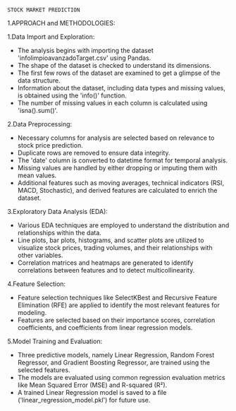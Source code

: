                                                                              STOCK MARKET PREDICTION

1.APPROACH and METHODOLOGIES:

 1.Data Import and Exploration:

   - The analysis begins with importing the dataset 'infolimpioavanzadoTarget.csv' using Pandas.
   - The shape of the dataset is checked to understand its dimensions.
   - The first few rows of the dataset are examined to get a glimpse of the data structure.
   - Information about the dataset, including data types and missing values, is obtained using the 'info()' function.
   - The number of missing values in each column is calculated using 'isna().sum()'.

 2.Data Preprocessing:

   - Necessary columns for analysis are selected based on relevance to stock price prediction.
   - Duplicate rows are removed to ensure data integrity.
   - The 'date' column is converted to datetime format for temporal analysis.
   - Missing values are handled by either dropping or imputing them with mean values.
   - Additional features such as moving averages, technical indicators (RSI, MACD, Stochastic), and derived features are calculated to enrich the dataset.

 3.Exploratory Data Analysis (EDA):
   - Various EDA techniques are employed to understand the distribution and relationships within the data.
   - Line plots, bar plots, histograms, and scatter plots are utilized to visualize stock prices, trading volumes, and their relationships with other variables.
   - Correlation matrices and heatmaps are generated to identify correlations between features and to detect multicollinearity.

 4.Feature Selection:
   - Feature selection techniques like SelectKBest and Recursive Feature Elimination (RFE) are applied to identify the most relevant features for modeling.
   - Features are selected based on their importance scores, correlation coefficients, and coefficients from linear regression models.

 5.Model Training and Evaluation:
   - Three predictive models, namely Linear Regression, Random Forest Regressor, and Gradient Boosting Regressor, are trained using the selected features.
   - The models are evaluated using common regression evaluation metrics like Mean Squared Error (MSE) and R-squared (R²).
   - A trained Linear Regression model is saved to a file ('linear_regression_model.pkl') for future use.







                                                                            
